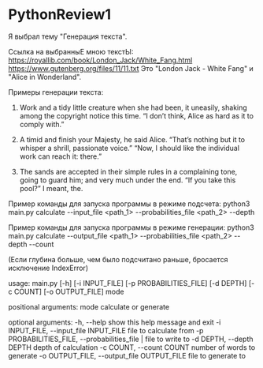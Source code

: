 # PythonReview1

Я выбрал тему "Генерация текста".

Ссылка на выбранныЕ мною текстЫ:
https://royallib.com/book/London_Jack/White_Fang.html
https://www.gutenberg.org/files/11/11.txt
Это "London Jack - White Fang" и "Alice in Wonderland".

Примеры генерации текста:

1) Work and a tidy little creature when she had been, it 
uneasily, shaking among the copyright notice this time. 
“I don’t think, Alice as hard as it to comply with.”

2) A timid and finish your Majesty, he said Alice. “That’s 
nothing but it to whisper a shrill, passionate voice.” 
“Now, I should like the individual work can reach it: there.”


3) The sands are accepted in their simple rules in a 
complaining tone, going to guard him; and very much under 
the end. “If you take this pool?” I meant, the.



Пример команды для запуска программы в режиме подсчета:
python3 main.py calculate --input_file <path_1> 
--probabilities_file <path_2> --depth <depth>

Пример команды для запуска программы в режиме генерации:
python3 main.py calculate --output_file <path_1> 
--probabilities_file <path_2> --depth <depth> --count <count>

(Если глубина больше, чем было подсчитано раньше,
бросается исключение IndexError)

usage: main.py [-h] [-i INPUT_FILE] [-p PROBABILITIES_FILE] 
[-d DEPTH] [-c COUNT] [-o OUTPUT_FILE] mode

positional arguments:
  mode                  calculate or generate

optional arguments:
  -h, --help            show this help message and exit
  -i INPUT_FILE, --input_file INPUT_FILE file to calculate from
  -p PROBABILITIES_FILE, --probabilities_file | file to write to
  -d DEPTH, --depth DEPTH depth of calculation
  -c COUNT, --count COUNT number of words to generate
  -o OUTPUT_FILE, --output_file OUTPUT_FILE file to generate to

